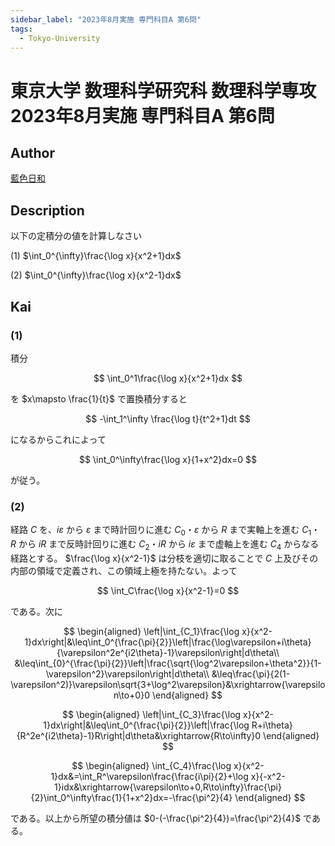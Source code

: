 ```yaml
---
sidebar_label: "2023年8月実施 専門科目A 第6問"
tags:
  - Tokyo-University
---
```

# 東京大学 数理科学研究科 数理科学専攻 2023年8月実施 専門科目A 第6問

## **Author**
[藍色日和](https://mathlog.info/articles/SUWPANCs83WZipeHxDxR)

## **Description**
以下の定積分の値を計算しなさい

(1) $\int_0^{\infty}\frac{\log x}{x^2+1}dx$

(2) $\int_0^{\infty}\frac{\log x}{x^2-1}dx$

## **Kai**
### (1)
積分

$$
\int_0^1\frac{\log x}{x^2+1}dx
$$

を $x\mapsto \frac{1}{t}$ で置換積分すると

$$
-\int_1^\infty \frac{\log t}{t^2+1}dt
$$

になるからこれによって

$$
\int_0^\infty\frac{\log x}{1+x^2}dx=0
$$

が従う。

### (2)
経路 $C$ を、$i\varepsilon$ から $\varepsilon$ まで時計回りに進む $C_0$・$\varepsilon$ から $R$ まで実軸上を進む $C_1$・$R$ から $iR$ まで反時計回りに進む $C_2$・$iR$ から $i\varepsilon$ まで虚軸上を進む $C_4$ からなる経路とする。
$\frac{\log x}{x^2-1}$ は分枝を適切に取ることで $C$ 上及びその内部の領域で定義され、この領域上極を持たない。よって

$$
\int_C\frac{\log x}{x^2-1}=0
$$

である。次に

$$
\begin{aligned}
\left|\int_{C_1}\frac{\log x}{x^2-1}dx\right|&\leq\int_0^{\frac{\pi}{2}}\left|\frac{\log\varepsilon+i\theta}{\varepsilon^2e^{i2\theta}-1}\varepsilon\right|d\theta\\
&\leq\int_{0}^{\frac{\pi}{2}}\left|\frac{\sqrt{\log^2\varepsilon+\theta^2}}{1-\varepsilon^2}\varepsilon\right|d\theta\\
&\leq\frac{\pi}{2(1-\varepsilon^2)}\varepsilon\sqrt{3+\log^2\varepsilon}&\xrightarrow{\varepsilon\to+0}0
\end{aligned}
$$

$$
\begin{aligned}
\left|\int_{C_3}\frac{\log x}{x^2-1}dx\right|&\leq\int_0^{\frac{\pi}{2}}\left|\frac{\log R+i\theta}{R^2e^{i2\theta}-1}R\right|d\theta&\xrightarrow{R\to\infty}0
\end{aligned}
$$

$$
\begin{aligned}
\int_{C_4}\frac{\log x}{x^2-1}dx&=\int_R^\varepsilon\frac{\frac{i\pi}{2}+\log x}{-x^2-1}idx&\xrightarrow{\varepsilon\to+0,R\to\infty}\frac{\pi}{2}\int_0^\infty\frac{1}{1+x^2}dx=-\frac{\pi^2}{4}
\end{aligned}
$$

である。以上から所望の積分値は $0-(-\frac{\pi^2}{4})=\frac{\pi^2}{4}$ である。

